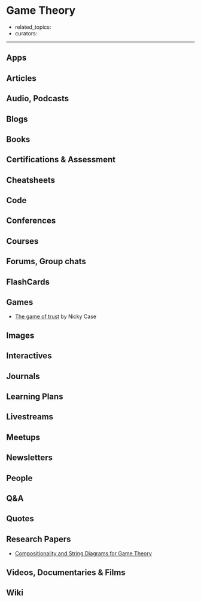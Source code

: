 # Game Theory

- related_topics:
- curators:

------

## Apps

## Articles

## Audio, Podcasts

## Blogs

## Books

## Certifications & Assessment

## Cheatsheets

## Code

## Conferences

## Courses

## Forums, Group chats

## FlashCards

## Games

- [The game of trust](https://ncase.me/trust/) by Nicky Case

## Images

## Interactives

## Journals

## Learning Plans

## Livestreams

## Meetups

## Newsletters

## People

## Q&A

## Quotes

## Research Papers

- [Compositionality and String Diagrams for Game Theory](https://arxiv.org/pdf/1604.06061.pdf)

## Videos, Documentaries & Films

## Wiki
